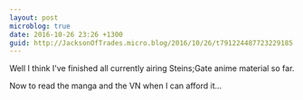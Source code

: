 ```yaml
---
layout: post
microblog: true
date: 2016-10-26 23:26 +1300
guid: http://JacksonOfTrades.micro.blog/2016/10/26/t791224487723229185.html
---
```

Well I think I've finished all currently airing Steins;Gate anime material so far.

Now to read the manga and the VN when I can afford it...
